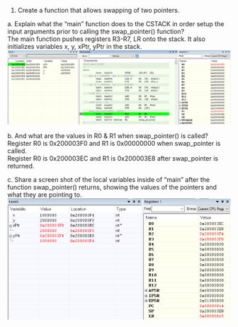 1. Create a function that allows swapping of two pointers.<br>

a. Explain what the “main” function does to the CSTACK in order setup the input arguments prior to calling the swap_pointer() function?<br>
The main function pushes registers R3-R7, LR onto the stack. It also initializes variables x, y, xPtr, yPtr in the stack. 
![](main_ADD&STR.PNG)

b. And what are the values in R0 & R1 when swap_pointer() is called?<br>
Register R0 is 0x200003F0 and R1 is 0x00000000 when swap_pointer is called. <br>
Register R0 is 0x200003EC and R1 is 0x200003E8 after swap_pointer is returned.

c. Share a screen shot of the local variables inside of “main” after the function swap_pointer() returns, showing the values of the pointers and what they are pointing to.<br>
![](swap_return.PNG)
